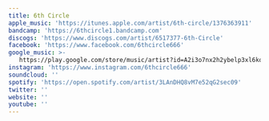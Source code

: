 ```yaml
---
title: 6th Circle
apple_music: 'https://itunes.apple.com/artist/6th-circle/1376363911'
bandcamp: 'https://6thcircle1.bandcamp.com'
discogs: 'https://www.discogs.com/artist/6517377-6th-Circle'
facebook: 'https://www.facebook.com/6thcircle666'
google_music: >-
   https://play.google.com/store/music/artist?id=A2i3o7nx2h2ybelp3xl6kon3r2i
instagram: 'https://www.instagram.com/6thcircle666'
soundcloud: ''
spotify: 'https://open.spotify.com/artist/3LAnDHQ8vM7e52qG2sec09'
twitter: ''
website: ''
youtube: ''
---
```


